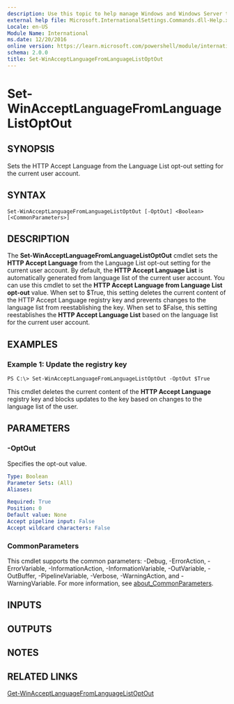 ```yaml
---
description: Use this topic to help manage Windows and Windows Server technologies with Windows PowerShell.
external help file: Microsoft.InternationalSettings.Commands.dll-Help.xml
Locale: en-US
Module Name: International
ms.date: 12/20/2016
online version: https://learn.microsoft.com/powershell/module/international/set-winacceptlanguagefromlanguagelistoptout?view=windowsserver2025-ps&wt.mc_id=ps-gethelp
schema: 2.0.0
title: Set-WinAcceptLanguageFromLanguageListOptOut
---
```


# Set-WinAcceptLanguageFromLanguageListOptOut

## SYNOPSIS
Sets the HTTP Accept Language from the Language List opt-out setting for the current user account.

## SYNTAX

```
Set-WinAcceptLanguageFromLanguageListOptOut [-OptOut] <Boolean> [<CommonParameters>]
```

## DESCRIPTION
The **Set-WinAcceptLanguageFromLanguageListOptOut** cmdlet sets the **HTTP Accept Language** from the Language List opt-out setting for the current user account.
By default, the **HTTP Accept Language List** is automatically generated from language list of the current user account.
You can use this cmdlet to set the **HTTP Accept Language from Language List opt-out** value.
When set to $True, this setting deletes the current content of the HTTP Accept Language registry key and prevents changes to the language list from reestablishing the key.
When set to $False, this setting reestablishes the **HTTP Accept Language List** based on the language list for the current user account.

## EXAMPLES

### Example 1: Update the registry key
```
PS C:\> Set-WinAcceptLanguageFromLanguageListOptOut -OptOut $True
```

This cmdlet deletes the current content of the **HTTP Accept Language** registry key and blocks updates to the key based on changes to the language list of the user.

## PARAMETERS

### -OptOut
Specifies the opt-out value.

```yaml
Type: Boolean
Parameter Sets: (All)
Aliases:

Required: True
Position: 0
Default value: None
Accept pipeline input: False
Accept wildcard characters: False
```

### CommonParameters
This cmdlet supports the common parameters: -Debug, -ErrorAction, -ErrorVariable, -InformationAction, -InformationVariable, -OutVariable, -OutBuffer, -PipelineVariable, -Verbose, -WarningAction, and -WarningVariable. For more information, see [about_CommonParameters](https://go.microsoft.com/fwlink/?LinkID=113216).

## INPUTS

## OUTPUTS

## NOTES

## RELATED LINKS

[Get-WinAcceptLanguageFromLanguageListOptOut](./Get-WinAcceptLanguageFromLanguageListOptOut.md)


